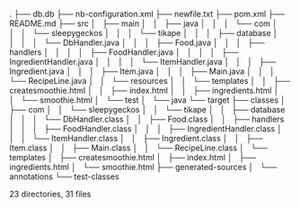 .
├── db.db
├── nb-configuration.xml
├── newfile.txt
├── pom.xml
├── README.md
├── src
│   ├── main
│   │   ├── java
│   │   │   └── com
│   │   │       └── sleepygeckos
│   │   │           └── tikape
│   │   │               ├── database
│   │   │               │   └── DbHandler.java
│   │   │               ├── Food.java
│   │   │               ├── handlers
│   │   │               │   ├── FoodHandler.java
│   │   │               │   ├── IngredientHandler.java
│   │   │               │   └── ItemHandler.java
│   │   │               ├── Ingredient.java
│   │   │               ├── Item.java
│   │   │               ├── Main.java
│   │   │               └── RecipeLine.java
│   │   └── resources
│   │       └── templates
│   │           ├── createsmoothie.html
│   │           ├── index.html
│   │           ├── ingredients.html
│   │           └── smoothie.html
│   └── test
│       └── java
└── target
    ├── classes
    │   ├── com
    │   │   └── sleepygeckos
    │   │       └── tikape
    │   │           ├── database
    │   │           │   └── DbHandler.class
    │   │           ├── Food.class
    │   │           ├── handlers
    │   │           │   ├── FoodHandler.class
    │   │           │   ├── IngredientHandler.class
    │   │           │   └── ItemHandler.class
    │   │           ├── Ingredient.class
    │   │           ├── Item.class
    │   │           ├── Main.class
    │   │           └── RecipeLine.class
    │   └── templates
    │       ├── createsmoothie.html
    │       ├── index.html
    │       ├── ingredients.html
    │       └── smoothie.html
    ├── generated-sources
    │   └── annotations
    └── test-classes

23 directories, 31 files
